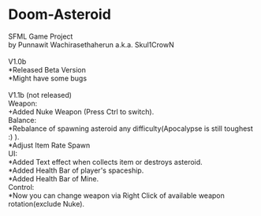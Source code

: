 # Doom-Asteroid
SFML Game Project\
by Punnawit Wachirasethaherun a.k.a. Skul1CrowN\
\
V1.0b\
*Released Beta Version\
*Might have some bugs\
\
V1.1b (not released)\
Weapon:\
+Added Nuke Weapon (Press Ctrl to switch).\
Balance:\
*Rebalance of spawning asteroid any difficulty(Apocalypse is still toughest :) ).\
*Adjust Item Rate Spawn\
UI:\
*Added Text effect when collects item or destroys asteroid.\
*Added Health Bar of player's spaceship.\
*Added Health Bar of Mine.\
Control:\
*Now you can change weapon via Right Click of available weapon rotation(exclude Nuke).

